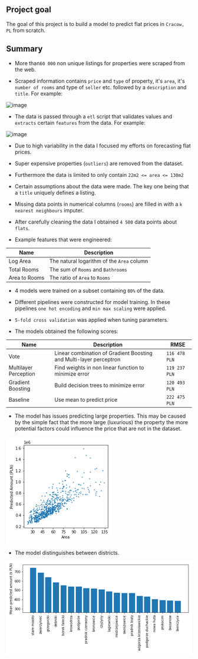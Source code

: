 ## Project goal
The goal of this project is to build a model to predict flat prices in `Cracow, PL` from scratch.

## Summary
* More than`60 000` non unique listings for properties were scraped from the web.

* Scraped information contains `price`  and `type` of property, it's `area`, it's `number of rooms` and type of `seller` etc. followed by a `description` and `title`. For example:

![image](https://github.com/besiobu/flats-in-cracow/blob/master/flats-notebooks/img/feature_seller.png)

* The data is passed through a `etl` script that validates values and `extracts` certain `features` from the data. For example:

![image](https://github.com/besiobu/flats-in-cracow/blob/master/flats-notebooks/img/feature_parking.png)

* Due to high variability in the data I focused my efforts on forecasting flat prices.

* Super expensive properties (`outliers`) are removed from the dataset.

* Furthermore the data is limited to only contain  `22m2 <= area <= 130m2` 

* Certain assumptions about the data were made. The key one being that a `title` uniquely defines a listing.

* Missing data points in numerical columns (`rooms`) are filled in with a `k nearest neighbours` imputer.

* After carefully cleaning the data I obtained `4 500` data points about `flats`.

* Example features that were engineered:

| Name | Description |
|------|-------------|
| Log Area | The natural logarithm of the `Area` column |
| Total Rooms | The sum of `Rooms` and `Bathrooms` |
| Area to Rooms | The ratio of `Area` to `Rooms` |

* 4 models were trained on a subset containing `80%` of the data.

* Different pipelines were constructed for model training. In these pipelines `one hot encoding` and `min max scaling` were applied.

* `5-fold cross validation` was applied when tuning parameters.

* The models obtained the following scores:

| Name | Description | RMSE |
|------|-------------|-------|
| Vote | Linear combination of Gradient Boosting and Multi-layer perceptron | `116 478 PLN` |
| Multilayer Perception | Find weights in non linear function to minimize error | `119 237 PLN` |
| Gradient Boosting | Build decision trees to minimize error | `120 493 PLN` |
| Baseline | Use mean to predict price | `222 475 PLN` |

* The model has issues predicting large properties. This may be caused by the simple fact that the more large (luxurious) the property the more potential factors could influence the price that are not in the dataset.

![image](https://github.com/besiobu/data-science-portfolio/blob/master/flats-in-cracow/img/area_vs_amount.png)

* The model distinguishes between districts.

![image](https://github.com/besiobu/data-science-portfolio/blob/master/flats-in-cracow/img/district_vs_avg_amount.png)
